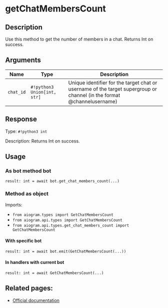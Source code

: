 # getChatMembersCount

## Description

Use this method to get the number of members in a chat. Returns Int on success.


## Arguments

| Name | Type | Description |
| - | - | - |
| `chat_id` | `#!python3 Union[int, str]` | Unique identifier for the target chat or username of the target supergroup or channel (in the format @channelusername) |



## Response

Type: `#!python3 int`

Description: Returns Int on success.


## Usage


### As bot method bot

```python3
result: int = await bot.get_chat_members_count(...)
```

### Method as object

Imports:

- `from aiogram.types import GetChatMembersCount`
- `from aiogram.api.types import GetChatMembersCount`
- `from aiogram.api.types.get_chat_members_count import GetChatMembersCount`


#### With specific bot
```python3
result: int = await bot.emit(GetChatMembersCount(...))
```

#### In handlers with current bot
```python3
result: int = await GetChatMembersCount(...)
```


## Related pages:

- [Official documentation](https://core.telegram.org/bots/api#getchatmemberscount)
